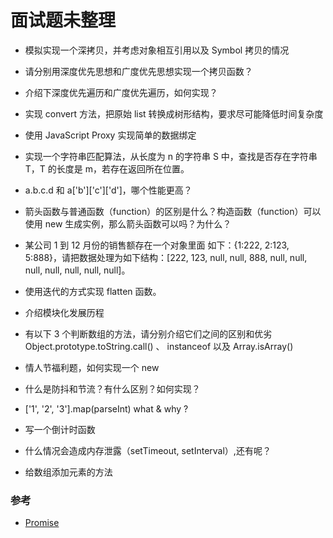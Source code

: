 # 面试题未整理


- 模拟实现一个深拷贝，并考虑对象相互引用以及 Symbol 拷贝的情况
- 请分别用深度优先思想和广度优先思想实现一个拷贝函数？
- 介绍下深度优先遍历和广度优先遍历，如何实现？

- 实现 convert 方法，把原始 list 转换成树形结构，要求尽可能降低时间复杂度


- 使用 JavaScript Proxy 实现简单的数据绑定
- 实现一个字符串匹配算法，从长度为 n 的字符串 S 中，查找是否存在字符串 T，T 的长度是 m，若存在返回所在位置。
- a.b.c.d 和 a['b']['c']['d']，哪个性能更高？
- 箭头函数与普通函数（function）的区别是什么？构造函数（function）可以使用 new 生成实例，那么箭头函数可以吗？为什么？

- 某公司 1 到 12 月份的销售额存在一个对象里面
如下：{1:222, 2:123, 5:888}，请把数据处理为如下结构：[222, 123, null, null, 888, null, null, null, null, null, null, null]。



- 使用迭代的方式实现 flatten 函数。


- 介绍模块化发展历程
- 有以下 3 个判断数组的方法，请分别介绍它们之间的区别和优劣
Object.prototype.toString.call() 、 instanceof 以及 Array.isArray()
- 情人节福利题，如何实现一个 new



- 什么是防抖和节流？有什么区别？如何实现？
- ['1', '2', '3'].map(parseInt) what & why ?

- 写一个倒计时函数

- 什么情况会造成内存泄露（setTimeout, setInterval）,还有呢？
- 给数组添加元素的方法





### 参考

- [Promise](https://zhuanlan.zhihu.com/p/30797777)